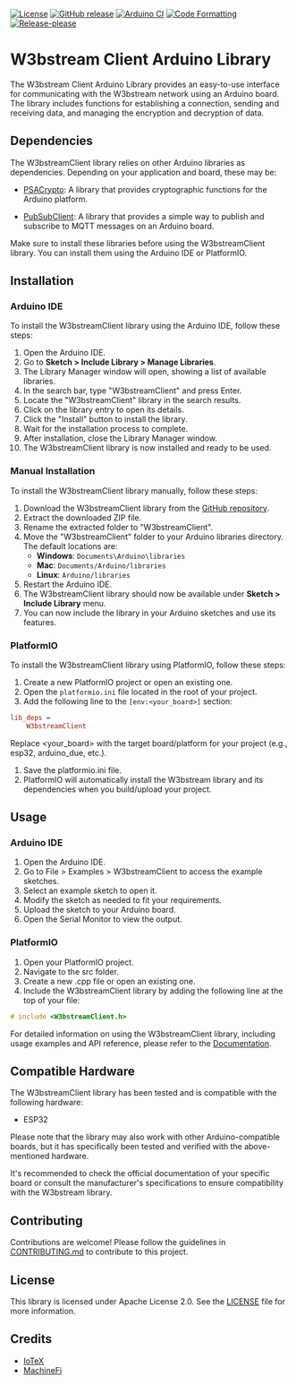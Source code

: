 [![License](https://img.shields.io/badge/license-Apache%202.0-blue.svg)](https://opensource.org/licenses/Apache-2.0)
[![GitHub release](https://img.shields.io/github/release/as-iotex/w3bstream-client-arduino.svg)](https://github.com/as-iotex/w3bstream-client-arduino/releases)
[![Arduino CI](https://github.com/as-iotex/w3bstream-client-arduino/workflows/Arduino%20CI/badge.svg)](https://github.com/as-iotex/w3bstream-client-arduino/actions/workflows/arduino-ci.yml)
[![Code Formatting](https://github.com/as-iotex/w3bstream-client-arduino/workflows/Code%20formatting/badge.svg)](https://github.com/as-iotex/w3bstream-client-arduino/actions/workflows/code-formatting.yml)
[![Release-please](https://github.com/as-iotex/w3bstream-client-arduino/workflows/release-please/badge.svg)](https://github.com/as-iotex/w3bstream-client-arduino/actions/workflows/release-please.yml)

# W3bstream Client Arduino Library

The W3bstream Client Arduino Library provides an easy-to-use interface for communicating with the W3bstream network using an Arduino board. The library includes functions for establishing a connection, sending and receiving data, and managing the encryption and decryption of data.

## Dependencies

The W3bstreamClient library relies on other Arduino libraries as dependencies. Depending on your application and board, these may be:  

- [PSACrypto](https://github.com/psa-tools/psa-crypto-arduino): A library that provides cryptographic functions for the Arduino platform.  

- [PubSubClient](https://github.com/knolleary/pubsubclient): A library that provides a simple way to publish and subscribe to MQTT messages on an Arduino board.  

Make sure to install these libraries before using the W3bstreamClient library. You can install them using the Arduino IDE or PlatformIO.  

## Installation

### Arduino IDE

To install the W3bstreamClient library using the Arduino IDE, follow these steps:

1. Open the Arduino IDE.
2. Go to **Sketch > Include Library > Manage Libraries**.
3. The Library Manager window will open, showing a list of available libraries.
4. In the search bar, type "W3bstreamClient" and press Enter.
5. Locate the "W3bstreamClient" library in the search results.
6. Click on the library entry to open its details.
7. Click the "Install" button to install the library.
8. Wait for the installation process to complete.
9. After installation, close the Library Manager window.
10. The W3bstreamClient library is now installed and ready to be used.

### Manual Installation

To install the W3bstreamClient library manually, follow these steps:

1. Download the W3bstreamClient library from the [GitHub repository](https://github.com/as-iotex/w3bstream-client-arduino).
2. Extract the downloaded ZIP file.
3. Rename the extracted folder to "W3bstreamClient".
4. Move the "W3bstreamClient" folder to your Arduino libraries directory. The default locations are:
   - **Windows**: `Documents\Arduino\libraries`
   - **Mac**: `Documents/Arduino/libraries`
   - **Linux**: `Arduino/libraries`
5. Restart the Arduino IDE.
6. The W3bstreamClient library should now be available under **Sketch > Include Library** menu.
7. You can now include the library in your Arduino sketches and use its features.

### PlatformIO

To install the W3bstreamClient library using PlatformIO, follow these steps:

1. Create a new PlatformIO project or open an existing one.
2. Open the `platformio.ini` file located in the root of your project.
3. Add the following line to the `[env:<your_board>]` section:

```ini
lib_deps =
    W3bstreamClient
```

Replace <your_board> with the target board/platform for your project (e.g., esp32, arduino_due, etc.).

1. Save the platformio.ini file.
2. PlatformIO will automatically install the W3bstream library and its dependencies when you build/upload your project.

## Usage

### Arduino IDE

1. Open the Arduino IDE.
2. Go to File > Examples > W3bstreamClient to access the example sketches.
3. Select an example sketch to open it.
4. Modify the sketch as needed to fit your requirements.
5. Upload the sketch to your Arduino board.
6. Open the Serial Monitor to view the output.

### PlatformIO

1. Open your PlatformIO project.
2. Navigate to the src folder.
3. Create a new .cpp file or open an existing one.
4. Include the W3bstreamClient library by adding the following line at the top of your file:

```c++
# include <W3bstreamClient.h>
```

For detailed information on using the W3bstreamClient library, including usage examples and API reference, please refer to the [Documentation](https://as-iotex.github.io/w3bstream-client-arduino/index.html).

## Compatible Hardware

The W3bstreamClient library has been tested and is compatible with the following hardware:

- ESP32

Please note that the library may also work with other Arduino-compatible boards, but it has specifically been tested and verified with the above-mentioned hardware.

It's recommended to check the official documentation of your specific board or consult the manufacturer's specifications to ensure compatibility with the W3bstream library.

## Contributing

Contributions are welcome! Please follow the guidelines in [CONTRIBUTING.md](CONTRIBUTING.md) to contribute to this project.

## License

This library is licensed under Apache License 2.0. See the [LICENSE](LICENSE) file for more information.

## Credits

- [IoTeX](https://iotex.io/)
- [MachineFi](https://github.com/machinefi/)

